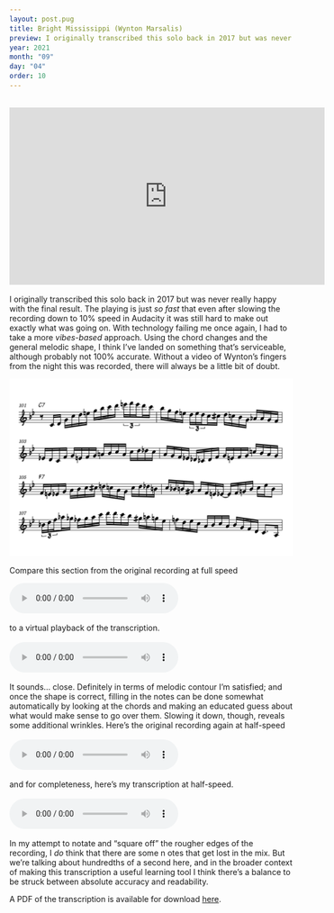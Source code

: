 ```yaml
---
layout: post.pug
title: Bright Mississippi (Wynton Marsalis)
preview: I originally transcribed this solo back in 2017 but was never really happy with the final result. The playing is just <i>so fast</i> that even after slowing the recording down to 10% speed in Audacity it was still hard to make out exactly what was going on. With technology failing me once again, I had to take a more <i>vibes-based</i> approach
year: 2021
month: "09"
day: "04"
order: 10
---
```


<br>
<iframe class="video" width="560" height="315" src="https://www.youtube.com/embed/el9Um6T8ZKA" title="YouTube video player" frameborder="0" allow="accelerometer; autoplay; clipboard-write; encrypted-media; gyroscope; picture-in-picture" allowfullscreen></iframe>
<br>

I originally transcribed this solo back in 2017 but was never really happy with the final result. The playing is just *so fast* that even after slowing the recording down to 10% speed in Audacity it was still hard to make out exactly what was going on. With technology failing me once again, I had to take a more *vibes-based* approach. Using the chord changes and the general melodic shape, I think I&rsquo;ve landed on something that&rsquo;s serviceable, although probably not 100% accurate. Without a video of Wynton&rsquo;s fingers from the night this was recorded, there will always be a little bit of doubt.

<img
    alt="A transcription of a fast section from Wynton&rsquo;s solo"
    title="A transcription of a fast section from Wynton&rsquo;s solo"
    src="08-bm.png"
/>

Compare this section from the original recording at full speed

<audio controls="controls">
    <source type="audio/mp3" src="fast-section-original-full-speed.mp3">
</audio>
<br>

to a virtual playback of the transcription.
<br>
<br>
<audio controls="controls">
    <source type="audio/mp3" src="fast-section-midi-playback-full-speed.mp3">
</audio>

It sounds&hellip; close. Definitely in terms of melodic contour I&rsquo;m satisfied; and once the shape is correct, filling in the notes can be done somewhat automatically by looking at the chords and making an educated guess about what would make sense to go over them. Slowing it down, though, reveals some additional wrinkles. Here&rsquo;s the original recording again at half-speed
<br>
<br>
<audio controls="controls">
    <source type="audio/mp3" src="fast-section-original-half-speed.mp3">
</audio>

and for completeness, here&rsquo;s my transcription at half-speed.
<br>
<br>
<audio controls="controls">
    <source type="audio/mp3" src="fast-section-midi-playback-half-speed.mp3">
</audio>

In my attempt to notate and &ldquo;square off&rdquo; the rougher edges of the recording, I *do* think that there are some n   otes that get lost in the mix. But we&rsquo;re talking about hundredths of a second here, and in the broader context of making this transcription a useful learning tool I think there&rsquo;s a balance to be struck between absolute accuracy and readability.

A PDF of the transcription is available for download [here](bright-mississippi-wynton-marsalis-transcription.pdf).

